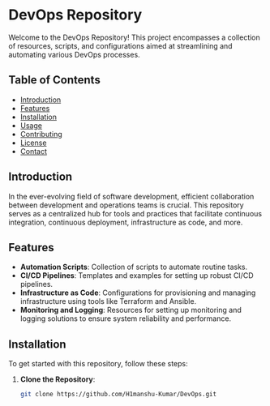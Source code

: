 # DevOps Repository

Welcome to the DevOps Repository! This project encompasses a collection of resources, scripts, and configurations aimed at streamlining and automating various DevOps processes.

## Table of Contents

- [Introduction](#introduction)
- [Features](#features)
- [Installation](#installation)
- [Usage](#usage)
- [Contributing](#contributing)
- [License](#license)
- [Contact](#contact)

## Introduction

In the ever-evolving field of software development, efficient collaboration between development and operations teams is crucial. This repository serves as a centralized hub for tools and practices that facilitate continuous integration, continuous deployment, infrastructure as code, and more.

## Features

- **Automation Scripts**: Collection of scripts to automate routine tasks.
- **CI/CD Pipelines**: Templates and examples for setting up robust CI/CD pipelines.
- **Infrastructure as Code**: Configurations for provisioning and managing infrastructure using tools like Terraform and Ansible.
- **Monitoring and Logging**: Resources for setting up monitoring and logging solutions to ensure system reliability and performance.

## Installation

To get started with this repository, follow these steps:

1. **Clone the Repository**:
   ```bash
   git clone https://github.com/H1manshu-Kumar/DevOps.git
